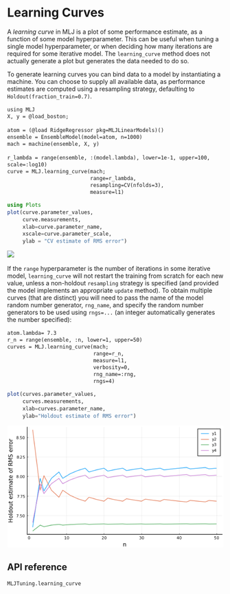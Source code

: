 # Learning Curves

A *learning curve* in MLJ is a plot of some performance estimate, as a
function of some model hyperparameter. This can be useful when tuning
a single model hyperparameter, or when deciding how many iterations
are required for some iterative model. The `learning_curve` method
does not actually generate a plot but generates the data needed to do
so.

To generate learning curves you can bind data to a model by
instantiating a machine. You can choose to supply all available data,
as performance estimates are computed using a resampling strategy,
defaulting to `Holdout(fraction_train=0.7)`.

```@example hooking
using MLJ
X, y = @load_boston;

atom = (@load RidgeRegressor pkg=MLJLinearModels)()
ensemble = EnsembleModel(model=atom, n=1000)
mach = machine(ensemble, X, y)

r_lambda = range(ensemble, :(model.lambda), lower=1e-1, upper=100, scale=:log10)
curve = MLJ.learning_curve(mach;
                           range=r_lambda,
                           resampling=CV(nfolds=3),
                           measure=l1)
```
```julia
using Plots
plot(curve.parameter_values,
     curve.measurements,
     xlab=curve.parameter_name,
     xscale=curve.parameter_scale,
     ylab = "CV estimate of RMS error")
```

![](img/learning_curve42.png)

If the `range` hyperparameter is the number of iterations in
some iterative model, `learning_curve` will not restart the training
from scratch for each new value, unless a non-holdout `resampling`
strategy is specified (and provided the model implements an
appropriate `update` method). To obtain multiple curves (that are
distinct) you will need to pass the name of the model random number
generator, `rng_name`, and specify the random number generators to be
used using `rngs=...` (an integer automatically generates the number
specified):

```@example hooking
atom.lambda= 7.3
r_n = range(ensemble, :n, lower=1, upper=50)
curves = MLJ.learning_curve(mach;
                            range=r_n,
                            measure=l1,
                            verbosity=0,
                            rng_name=:rng,
                            rngs=4)
```

```julia
plot(curves.parameter_values,
     curves.measurements,
     xlab=curves.parameter_name,
     ylab="Holdout estimate of RMS error")
```

![](img/learning_curve_n.png)


## API reference

```@docs
MLJTuning.learning_curve
```

